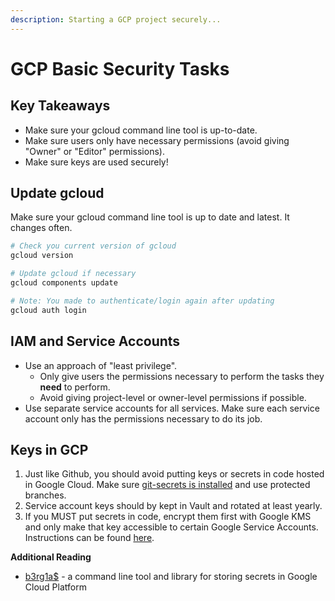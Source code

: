 ```yaml
---
description: Starting a GCP project securely...
---
```


# GCP Basic Security Tasks

## Key Takeaways

* Make sure your gcloud command line tool is up-to-date.
* Make sure users only have necessary permissions \(avoid giving "Owner" or "Editor" permissions\).
* Make sure keys are used securely!

## Update gcloud

Make sure your gcloud command line tool is up to date and latest. It changes often.

```bash
# Check you current version of gcloud
gcloud version

# Update gcloud if necessary
gcloud components update

# Note: You made to authenticate/login again after updating
gcloud auth login
```

## IAM and Service Accounts

* Use an approach of "least privilege".
  * Only give users the permissions necessary to perform the tasks they **need** to perform.
  * Avoid giving project-level or owner-level permissions if possible.
* Use separate service accounts for all services. Make sure each service account only has the permissions necessary to do its job.

## Keys in GCP

1. Just like Github, you should avoid putting keys or secrets in code hosted in Google Cloud. Make sure [git-secrets is installed](https://dsp-security.broadinstitute.org/platform-security-categories/git/setup-git-secrets) and use protected branches.
2. Service account keys should by kept in Vault and rotated at least yearly.
3. If you MUST put secrets in code, encrypt them first with Google KMS and only make that key accessible to certain Google Service Accounts. Instructions can be found [here](https://cloud.google.com/kms/docs/encrypting-application-data#create_an_encryption_key).

**Additional Reading**

* [b3rg1a$](https://github.com/GoogleCloudPlatform/berglas) - a command line tool and library for storing secrets in Google Cloud Platform

